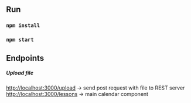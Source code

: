 ## Run

### `npm install`
### `npm start`

## Endpoints

##### Upload file

[http://localhost:3000/upload](http://localhost:3000/upload) ->  send post request with file to REST server
[http://localhost:3000/lessons](http://localhost:3000/upload) ->  main calendar component



